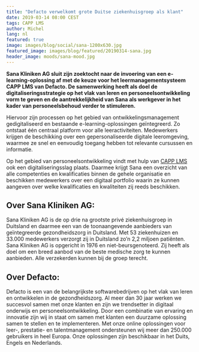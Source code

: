 ```yaml
---
title: "Defacto verwelkomt grote Duitse ziekenhuisgroep als klant"
date: 2019-03-14 08:00 CEST
tags: CAPP LMS
author: Michel
lang: nl
featured: true
image: images/blog/social/sana-1200x630.jpg
featured_image: images/blog/featured/20190314-sana.jpg
header_image: moods/sana-mood.jpg
---
```


__Sana Kliniken AG sluit zijn zoektocht naar de invoering van een e-learning-oplossing af met de keuze voor het leermanagementsysteem CAPP LMS van Defacto. De samenwerking heeft als doel de digitaliseringsstrategie op het vlak van leren en personeelsontwikkeling vorm te geven en de aantrekkelijkheid van Sana als werkgever in het kader van personeelsbehoud verder te stimuleren.__

Hiervoor zijn processen op het gebied van ontwikkelingsmanagement gedigitaliseerd en bestaande e-learning-oplossingen geïntegreerd. Zo ontstaat één centraal platform voor alle leeractiviteiten. Medewerkers krijgen de beschikking over een gepersonaliseerde digitale leeromgeving, waarmee ze snel en eenvoudig toegang hebben tot relevante cursussen en informatie.

Op het gebied van personeelsontwikkeling vindt met hulp van [CAPP LMS](/capp-learning/) ook een digitaliseringsslag plaats. Daarmee krijgt Sana een overzicht van alle competenties en kwalificaties binnen de gehele organisatie en beschikken medewerkers over een digitaal portfolio waarin ze kunnen aangeven over welke kwalificaties en kwaliteiten zij reeds beschikken.

## Over Sana Kliniken AG:

Sana Kliniken AG is de op drie na grootste privé ziekenhuisgroep in Duitsland en daarmee een van de toonaangevende aanbieders van geïntegreerde gezondheidszorg in Duitsland. Met 53 ziekenhuizen en 33.000 medewerkers verzorgt zij in Duitsland zo’n 2,2 miljoen patiënten. Sana Kliniken AG is opgericht in 1976 en niet-beursgenoteerd. Zij heeft als doel om een breed aanbod van de beste medische zorg te kunnen aanbieden. Alle verzekerden kunnen bij de groep terecht.

## Over Defacto:

Defacto is een van de belangrijkste softwarebedrijven op het vlak van leren en ontwikkelen in de gezondheidszorg. Al meer dan 30 jaar werken we succesvol samen met onze klanten en zijn we trendsetter in digitaal onderwijs en personeelsontwikkeling. Door een combinatie van ervaring en innovatie zijn wij in staat om samen met klanten een duurzame oplossing samen te stellen en te implementeren. Met onze online oplossingen voor leer-, prestatie- en talentmanagement ondersteunen wij meer dan 250.000 gebruikers in heel Europa. Onze oplossingen zijn beschikbaar in het Duits, Engels en Nederlands.
